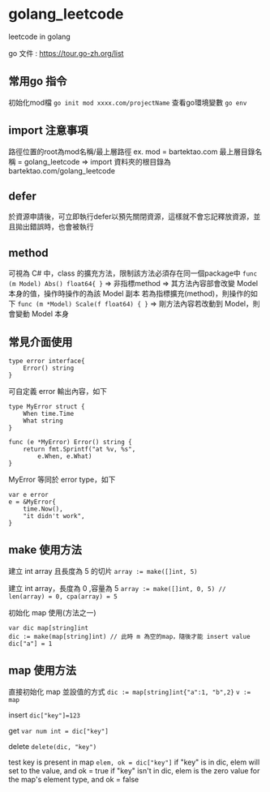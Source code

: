 # golang_leetcode
leetcode in golang

go 文件 : https://tour.go-zh.org/list

## 常用go 指令
初始化mod檔
`go init mod xxxx.com/projectName`
查看go環境變數
`go env`

## import 注意事項
路徑位置的root為mod名稱/最上層路徑
ex. 
mod = bartektao.com
最上層目錄名稱 = golang_leetcode
=> import 資料夾的根目錄為 bartektao.com/golang_leetcode

## defer
於資源申請後，可立即執行defer以預先關閉資源，這樣就不會忘記釋放資源，並且拋出錯誤時，也會被執行

## method
可視為 C# 中，class 的擴充方法，限制該方法必須存在同一個package中
`func (m Model) Abs() float64{ }` => 非指標method => 其方法內容部會改變 Model 本身的值，操作時操作的為該 Model 副本
若為指標擴充(method)，則操作的如下
`func (m *Model) Scale(f float64) { }` => 剛方法內容若改動到 Model，則會變動 Model 本身

## 常見介面使用
```
type error interface{
    Error() string
}
```
可自定義 error 輸出內容，如下
```
type MyError struct {
	When time.Time
	What string
}

func (e *MyError) Error() string {
	return fmt.Sprintf("at %v, %s",
		e.When, e.What)
}
```
MyError 等同於 error type，如下
```
var e error
e = &MyError{
	time.Now(),
	"it didn't work",
}
```
## make 使用方法
建立 int array 且長度為 5 的切片
`array := make([]int, 5)`

建立 int array，長度為 0 ,容量為 5
`array := make([]int, 0, 5) // len(array) = 0, cpa(array) = 5`

初始化 map 使用(方法之一)
```
var dic map[string]int
dic := make(map[string]int) // 此時 m 為空的map，隨後才能 insert value
dic["a"] = 1
```

## map 使用方法
直接初始化 map 並設值的方式
`dic := map[string]int{"a":1, "b",2}`
`v := map`

insert
`dic["key"]=123`

get
`var num int = dic["key"]`

delete
`delete(dic, "key")`

test key is present in map
`elem, ok = dic["key"]`
if "key" is in dic, elem will set to the value, and ok = true
if "key" isn't in dic, elem is the zero value for the map's element type, and ok = false

